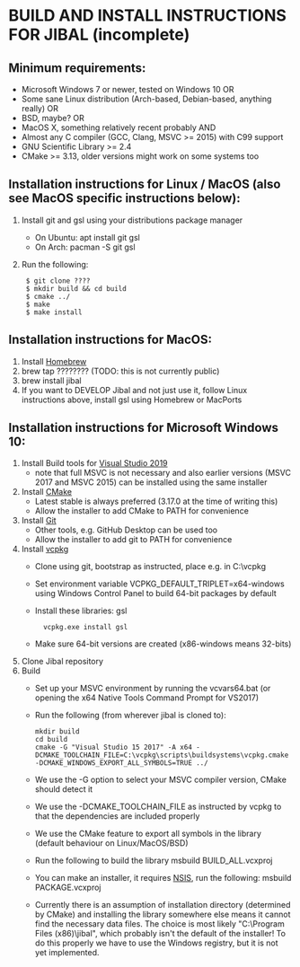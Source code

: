 # BUILD AND INSTALL INSTRUCTIONS FOR JIBAL (incomplete)

## Minimum requirements:
- Microsoft Windows 7 or newer, tested on Windows 10 OR
- Some sane Linux distribution (Arch-based, Debian-based, anything really) OR
- BSD, maybe? OR
- MacOS X, something relatively recent probably AND
- Almost any C compiler (GCC, Clang, MSVC >= 2015) with C99 support
- GNU Scientific Library >= 2.4
- CMake >= 3.13, older versions might work on some systems too

## Installation instructions for Linux / MacOS (also see MacOS specific instructions below):
1. Install git and gsl using your distributions package manager
    - On Ubuntu: apt install git gsl
    - On Arch: pacman -S git gsl
2. Run the following:

        $ git clone ????
        $ mkdir build && cd build
        $ cmake ../
        $ make
        $ make install

## Installation instructions for MacOS:
1. Install [Homebrew](https://brew.sh/)
2. brew tap ???????? (TODO: this is not currently public)
3. brew install jibal
4. If you want to DEVELOP Jibal and not just use it, follow Linux instructions above, install gsl using Homebrew or MacPorts

## Installation instructions for Microsoft Windows 10:

1. Install Build tools for [Visual Studio 2019](https://visualstudio.microsoft.com/downloads/)
    - note that full MSVC is not necessary and also earlier versions (MSVC 2017 and MSVC 2015) can be installed using the same installer
2. Install [CMake](https://cmake.org/download/)
    - Latest stable is always preferred (3.17.0 at the time of writing this)
    - Allow the installer to add CMake to PATH for convenience
3. Install [Git](https://git-scm.com/download/win)
    - Other tools, e.g. GitHub Desktop can be used too
    - Allow the installer to add git to PATH for convenience
4. Install [vcpkg](https://github.com/microsoft/vcpkg)
    - Clone using git, bootstrap as instructed, place e.g. in C:\vcpkg
    - Set environment variable VCPKG_DEFAULT_TRIPLET=x64-windows using Windows Control Panel to build 64-bit packages by default
    - Install these libraries: gsl
    
            vcpkg.exe install gsl
    
    - Make sure 64-bit versions are created (x86-windows means 32-bits)
5. Clone Jibal repository
6. Build
    - Set up your MSVC environment by running the vcvars64.bat (or opening the x64 Native Tools Command Prompt for VS2017)
    - Run the following (from wherever jibal is cloned to):
    
          mkdir build
          cd build
          cmake -G "Visual Studio 15 2017" -A x64 -DCMAKE_TOOLCHAIN_FILE=C:\vcpkg\scripts\buildsystems\vcpkg.cmake -DCMAKE_WINDOWS_EXPORT_ALL_SYMBOLS=TRUE ../
          
    - We use the -G option to select your MSVC compiler version, CMake should detect it
    - We use the -DCMAKE_TOOLCHAIN_FILE as instructed by vcpkg to that the dependencies are included properly
    - We use the CMake feature to export all symbols in the library (default behaviour on Linux/MacOS/BSD)
    - Run the following to build the library
      msbuild BUILD_ALL.vcxproj
    - You can make an installer, it requires [NSIS](https://nsis.sourceforge.io/), run the following:
      msbuild PACKAGE.vcxproj
    - Currently there is an assumption of installation directory (determined by CMake) and installing the library somewhere else means it cannot find the necessary data files. The choice is most likely "C:\Program Files (x86)\jibal", which probably isn't the default of the installer! To do this properly we have to use the Windows registry, but it is not yet implemented.
